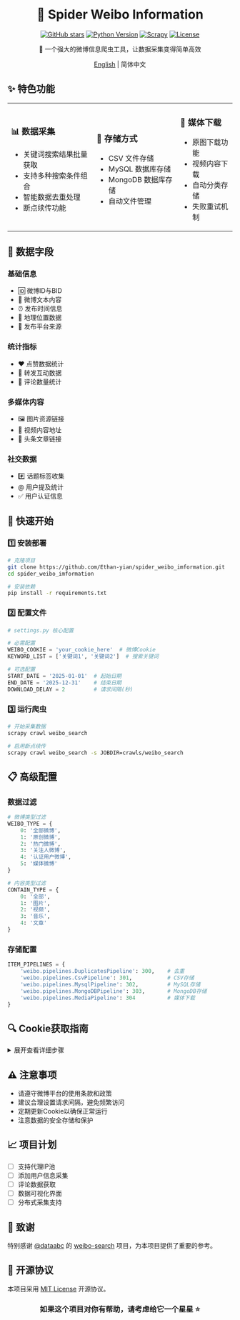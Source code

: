 <div align="center">

# 🌟 Spider Weibo Information

[![GitHub stars](https://img.shields.io/github/stars/Ethan-yian/spider_weibo_imformation?style=social)](https://github.com/Ethan-yian/spider_weibo_imformation/stargazers)
[![Python Version](https://img.shields.io/badge/python-3.7+-blue.svg)](https://www.python.org/)
[![Scrapy](https://img.shields.io/badge/scrapy-2.5+-green.svg)](https://scrapy.org/)
[![License](https://img.shields.io/badge/license-MIT-yellow.svg)](LICENSE)

🚀 一个强大的微博信息爬虫工具，让数据采集变得简单高效 

[English](README_EN.md) | 简体中文

</div>

## ✨ 特色功能

<table>
  <tr>
    <td>
      <h3>📊 数据采集</h3>
      <ul>
        <li>关键词搜索结果批量获取</li>
        <li>支持多种搜索条件组合</li>
        <li>智能数据去重处理</li>
        <li>断点续传功能</li>
      </ul>
    </td>
    <td>
      <h3>💾 存储方式</h3>
      <ul>
        <li>CSV 文件存储</li>
        <li>MySQL 数据库存储</li>
        <li>MongoDB 数据库存储</li>
        <li>自动文件管理</li>
      </ul>
    </td>
    <td>
      <h3>📁 媒体下载</h3>
      <ul>
        <li>原图下载功能</li>
        <li>视频内容下载</li>
        <li>自动分类存储</li>
        <li>失败重试机制</li>
      </ul>
    </td>
  </tr>
</table>

## 🎯 数据字段

### 基础信息
- 🆔 微博ID与BID
- 📝 微博文本内容
- ⏰ 发布时间信息
- 📍 地理位置数据
- 📱 发布平台来源

### 统计指标
- ❤️ 点赞数据统计
- 🔄 转发互动数据
- 💬 评论数量统计

### 多媒体内容
- 🖼️ 图片资源链接
- 🎥 视频内容地址
- 📰 头条文章链接

### 社交数据
- #️⃣ 话题标签收集
- @ 用户提及统计
- ✅ 用户认证信息

## 🚀 快速开始

### 1️⃣ 安装部署
```bash
# 克隆项目
git clone https://github.com/Ethan-yian/spider_weibo_imformation.git
cd spider_weibo_imformation

# 安装依赖
pip install -r requirements.txt
```

### 2️⃣ 配置文件
```python
# settings.py 核心配置

# 必需配置
WEIBO_COOKIE = 'your_cookie_here'  # 微博Cookie
KEYWORD_LIST = ['关键词1', '关键词2']  # 搜索关键词

# 可选配置
START_DATE = '2025-01-01'  # 起始日期
END_DATE = '2025-12-31'    # 结束日期
DOWNLOAD_DELAY = 2         # 请求间隔(秒)
```

### 3️⃣ 运行爬虫
```bash
# 开始采集数据
scrapy crawl weibo_search

# 启用断点续传
scrapy crawl weibo_search -s JOBDIR=crawls/weibo_search
```

## 📋 高级配置

### 数据过滤
```python
# 微博类型过滤
WEIBO_TYPE = {
    0: '全部微博',
    1: '原创微博',
    2: '热门微博',
    3: '关注人微博',
    4: '认证用户微博',
    5: '媒体微博'
}

# 内容类型过滤
CONTAIN_TYPE = {
    0: '全部',
    1: '图片',
    2: '视频',
    3: '音乐',
    4: '文章'
}
```

### 存储配置
```python
ITEM_PIPELINES = {
    'weibo.pipelines.DuplicatesPipeline': 300,    # 去重
    'weibo.pipelines.CsvPipeline': 301,           # CSV存储
    'weibo.pipelines.MysqlPipeline': 302,         # MySQL存储
    'weibo.pipelines.MongoDBPipeline': 303,       # MongoDB存储
    'weibo.pipelines.MediaPipeline': 304          # 媒体下载
}
```

## 🔍 Cookie获取指南

<details>
<summary>展开查看详细步骤</summary>

1. 打开Chrome浏览器，访问 https://weibo.com/
2. 完成微博账号登录
3. 按F12打开开发者工具
4. 选择 Network → Headers → Request Headers
5. 找到并复制完整的Cookie值

![Cookie获取示意图](https://user-images.githubusercontent.com/41314224/144813569-cfb5ad32-22f0-4841-afa9-83184b2ccf6f.png)

</details>

## ⚠️ 注意事项

- 请遵守微博平台的使用条款和政策
- 建议合理设置请求间隔，避免频繁访问
- 定期更新Cookie以确保正常运行
- 注意数据的安全存储和保护

## 📈 项目计划

- [ ] 支持代理IP池
- [ ] 添加用户信息采集
- [ ] 评论数据获取
- [ ] 数据可视化界面
- [ ] 分布式采集支持

## 🙏 致谢

特别感谢 [@dataabc](https://github.com/dataabc) 的 [weibo-search](https://github.com/dataabc/weibo-search) 项目，为本项目提供了重要的参考。

## 📄 开源协议

本项目采用 [MIT License](LICENSE) 开源协议。

<div align="center">

### 如果这个项目对你有帮助，请考虑给它一个星星 ⭐️

</div>